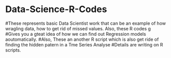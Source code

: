 # Data-Science-R-Codes
#These represents basic Data Scientist work that can be an example of how wragling data, how to get rid of missed values. Also, these R codes g
#Gives you a gteat idea of how we can find out Regression models aoutomatically.
#Also, These an another R script which is also get ride of finding the hidden patern in a Tme Series Analyse
#Details are writing on R scripts.
